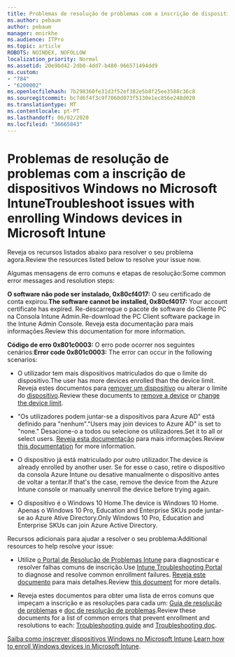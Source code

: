 ```yaml
---
title: Problemas de resolução de problemas com a inscrição de dispositivos Windows no Microsoft Intune
ms.author: pebaum
author: pebaum
manager: mnirkhe
ms.audience: ITPro
ms.topic: article
ROBOTS: NOINDEX, NOFOLLOW
localization_priority: Normal
ms.assetid: 20e9bd42-2db0-4dd7-b480-966571494dd9
ms.custom:
- "784"
- "6200002"
ms.openlocfilehash: 7b298360fe31d3f52ef382e5b8f25ee3588c36c8
ms.sourcegitcommit: bc7d6f4f3c9f7060d073f5130e1ec856e248d020
ms.translationtype: MT
ms.contentlocale: pt-PT
ms.lasthandoff: 06/02/2020
ms.locfileid: "36665843"
---
```

# <a name="troubleshoot-issues-with-enrolling-windows-devices-in-microsoft-intune"></a><span data-ttu-id="62540-102">Problemas de resolução de problemas com a inscrição de dispositivos Windows no Microsoft Intune</span><span class="sxs-lookup"><span data-stu-id="62540-102">Troubleshoot issues with enrolling Windows devices in Microsoft Intune</span></span>

<span data-ttu-id="62540-103">Reveja os recursos listados abaixo para resolver o seu problema agora.</span><span class="sxs-lookup"><span data-stu-id="62540-103">Review the resources listed below to resolve your issue now.</span></span>
  
<span data-ttu-id="62540-104">Algumas mensagens de erro comuns e etapas de resolução:</span><span class="sxs-lookup"><span data-stu-id="62540-104">Some common error messages and resolution steps:</span></span>
  
 <span data-ttu-id="62540-105">**O software não pode ser instalado, 0x80cf4017:** O seu certificado de conta expirou.</span><span class="sxs-lookup"><span data-stu-id="62540-105">**The software cannot be installed, 0x80cf4017:** Your account certificate has expired.</span></span> <span data-ttu-id="62540-106">Re-descarregue o pacote de software do Cliente PC na Consola Intune Admin.</span><span class="sxs-lookup"><span data-stu-id="62540-106">Re-download the PC Client software package in the Intune Admin Console.</span></span> <span data-ttu-id="62540-107">Reveja esta documentação para mais informações.</span><span class="sxs-lookup"><span data-stu-id="62540-107">Review this documentation for more information.</span></span>
  
 <span data-ttu-id="62540-108">**Código de erro 0x801c0003:** O erro pode ocorrer nos seguintes cenários:</span><span class="sxs-lookup"><span data-stu-id="62540-108">**Error code 0x801c0003:** The error can occur in the following scenarios:</span></span>
  
-  <span data-ttu-id="62540-109">O utilizador tem mais dispositivos matriculados do que o limite do dispositivo.</span><span class="sxs-lookup"><span data-stu-id="62540-109">The user has more devices enrolled than the device limit.</span></span> <span data-ttu-id="62540-110">Reveja estes documentos para [remover um dispositivo](https://docs.microsoft.com/intune/devices-wipe) ou alterar o limite do [dispositivo](https://docs.microsoft.com/intune/enrollment-restrictions-set#set-device-limit-restrictions).</span><span class="sxs-lookup"><span data-stu-id="62540-110">Review these documents to [remove a device](https://docs.microsoft.com/intune/devices-wipe) or [change the device limit](https://docs.microsoft.com/intune/enrollment-restrictions-set#set-device-limit-restrictions).</span></span>

-  <span data-ttu-id="62540-111">"Os utilizadores podem juntar-se a dispositivos para Azure AD" está definido para "nenhum".</span><span class="sxs-lookup"><span data-stu-id="62540-111">"Users may join devices to Azure AD" is set to "none."</span></span> <span data-ttu-id="62540-112">Desacione-o a todos ou selecione os utilizadores.</span><span class="sxs-lookup"><span data-stu-id="62540-112">Set it to all or select users.</span></span> <span data-ttu-id="62540-113">[Reveja esta documentação](https://docs.microsoft.com/azure/active-directory/device-management-azure-portal#configure-device-settings) para mais informações.</span><span class="sxs-lookup"><span data-stu-id="62540-113">Review [this documentation](https://docs.microsoft.com/azure/active-directory/device-management-azure-portal#configure-device-settings) for more information.</span></span>

-  <span data-ttu-id="62540-114">O dispositivo já está matriculado por outro utilizador.</span><span class="sxs-lookup"><span data-stu-id="62540-114">The device is already enrolled by another user.</span></span> <span data-ttu-id="62540-115">Se for esse o caso, retire o dispositivo da consola Azure Intune ou desative manualmente o dispositivo antes de voltar a tentar.</span><span class="sxs-lookup"><span data-stu-id="62540-115">If that's the case, remove the device from the Azure Intune console or manually unenroll the device before trying again.</span></span>

-  <span data-ttu-id="62540-116">O dispositivo é o Windows 10 Home.</span><span class="sxs-lookup"><span data-stu-id="62540-116">The device is Windows 10 Home.</span></span> <span data-ttu-id="62540-117">Apenas o Windows 10 Pro, Education and Enterprise SKUs pode juntar-se ao Azure Ative Directory.</span><span class="sxs-lookup"><span data-stu-id="62540-117">Only Windows 10 Pro, Education and Enterprise SKUs can join Azure Active Directory.</span></span>

<span data-ttu-id="62540-118">Recursos adicionais para ajudar a resolver o seu problema:</span><span class="sxs-lookup"><span data-stu-id="62540-118">Additional resources to help resolve your issue:</span></span>
  
-  <span data-ttu-id="62540-119">Utilize [o Portal de Resolução de Problemas Intune](https://devicemanagement.microsoft.com/#blade/Microsoft_Intune_DeviceSettings/TroubleshootBlade) para diagnosticar e resolver falhas comuns de inscrição.</span><span class="sxs-lookup"><span data-stu-id="62540-119">Use [Intune Troubleshooting Portal](https://devicemanagement.microsoft.com/#blade/Microsoft_Intune_DeviceSettings/TroubleshootBlade) to diagnose and resolve common enrollment failures.</span></span> <span data-ttu-id="62540-120">[Reveja este documento](https://docs.microsoft.com/intune/help-desk-operators) para mais detalhes.</span><span class="sxs-lookup"><span data-stu-id="62540-120">Review [this document](https://docs.microsoft.com/intune/help-desk-operators) for more details.</span></span>

-  <span data-ttu-id="62540-121">Reveja estes documentos para obter uma lista de erros comuns que impeçam a inscrição e as resoluções para cada um: [Guia de resolução de problemas](https://support.microsoft.com/help/4089533/troubleshooting-windows-device-enrollment-problems-in-microsoft-intune) e [doc de resolução de problemas](https://docs.microsoft.com/intune-classic/troubleshoot/troubleshoot-device-enrollment-in-intune).</span><span class="sxs-lookup"><span data-stu-id="62540-121">Review these documents for a list of common errors that prevent enrollment and resolutions to each: [Troubleshooting guide](https://support.microsoft.com/help/4089533/troubleshooting-windows-device-enrollment-problems-in-microsoft-intune) and [Troubleshooting doc](https://docs.microsoft.com/intune-classic/troubleshoot/troubleshoot-device-enrollment-in-intune).</span></span>

<span data-ttu-id="62540-122">[Saiba como inscrever dispositivos Windows no Microsoft Intune](https://docs.microsoft.com/intune/windows-enroll).</span><span class="sxs-lookup"><span data-stu-id="62540-122">[Learn how to enroll Windows devices in Microsoft Intune](https://docs.microsoft.com/intune/windows-enroll).</span></span>
